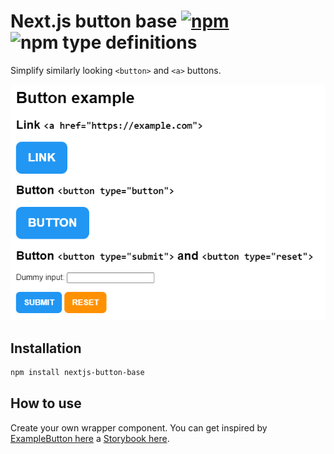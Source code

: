# Next.js button base [![npm](https://img.shields.io/npm/v/nextjs-button-base.svg)](https://www.npmjs.com/package/nextjs-button-base) ![npm type definitions](https://img.shields.io/npm/types/nextjs-button-base.svg)

Simplify similarly looking `<button>` and `<a>` buttons.

[![screenshot](https://raw.githubusercontent.com/FilipChalupa/nextjs-button-base/HEAD/screenshot.png)](https://nextjs-button-base.netlify.app)

## Installation

```bash
npm install nextjs-button-base
```

## How to use

Create your own wrapper component. You can get inspired by [ExampleButton here](src/stories/ExampleButton.tsx) a [Storybook here](https://nextjs-button-base.netlify.app).
